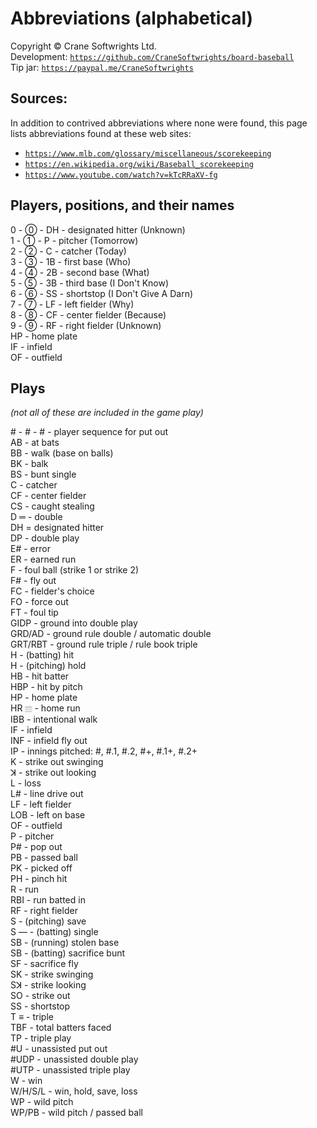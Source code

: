 # Abbreviations (alphabetical)

Copyright © Crane Softwrights Ltd.  
Development: [`https://github.com/CraneSoftwrights/board-baseball`](https://github.com/CraneSoftwrights/board-baseball)  
Tip jar: [`https://paypal.me/CraneSoftwrights`](https://paypal.me/CraneSoftwrights)  

## Sources:

In addition to contrived abbreviations where none were found, this page lists abbreviations found at these web sites:

- [`https://www.mlb.com/glossary/miscellaneous/scorekeeping`](https://www.mlb.com/glossary/miscellaneous/scorekeeping)
- [`https://en.wikipedia.org/wiki/Baseball_scorekeeping`](https://en.wikipedia.org/wiki/Baseball_scorekeeping)
- [`https://www.youtube.com/watch?v=kTcRRaXV-fg`](https://www.youtube.com/watch?v=kTcRRaXV-fg)

## Players, positions, and their names

0 - ⓪ - DH - designated hitter (Unknown)  
1 - ① - P - pitcher (Tomorrow)  
2 - ② - C - catcher (Today)  
3 - ③ - 1B - first base (Who)  
4 - ④ - 2B - second base (What)  
5 - ⑤ - 3B - third base (I Don't Know)  
6 - ⑥ - SS - shortstop  (I Don't Give A Darn)  
7 - ⑦ - LF - left fielder (Why)  
8 - ⑧ - CF - center fielder (Because)  
9 - ⑨ - RF - right fielder (Unknown)  
HP -  home plate  
IF - infield  
OF - outfield  

## Plays

*(not all of these are included in the game play)*

​# - # - # - player sequence for put out  
AB - at bats  
BB - walk (base on balls)  
BK - balk  
BS - bunt single  
C - catcher  
CF - center fielder  
CS - caught stealing  
D ═ - double  
DH = designated hitter  
DP - double play  
E# - error  
ER - earned run  
F - foul ball (strike 1 or strike 2)  
F# - fly out  
FC - fielder's choice  
FO - force out  
FT - foul tip  
GIDP - ground into double play  
GRD/AD - ground rule double / automatic double  
GRT/RBT - ground rule triple / rule book triple  
H - (batting) hit  
H - (pitching) hold  
HB - hit batter  
HBP - hit by pitch  
HP - home plate  
HR 𝄙 - home run  
IBB - intentional walk  
IF - infield  
INF - infield fly out  
IP - innings pitched: #, #.1, #.2, #+, #.1+, #.2+  
K - strike out swinging  
ꓘ - strike out looking  
L - loss  
L# - line drive out  
LF - left fielder  
LOB - left on base  
OF - outfield  
P - pitcher  
P# - pop out  
PB - passed ball  
PK - picked off  
PH - pinch hit  
R - run  
RBI - run batted in  
RF - right fielder  
S - (pitching) save  
S ― - (batting) single  
SB - (running) stolen base  
SB - (batting) sacrifice bunt  
SF - sacrifice fly  
SK - strike swinging  
Sꓘ - strike looking  
SO - strike out  
SS - shortstop  
T ≡ - triple  
TBF - total batters faced  
TP - triple play  
#U - unassisted put out  
#UDP - unassisted double play  
#UTP - unassisted triple play  
W - win  
W/H/S/L - win, hold, save, loss  
WP - wild pitch  
WP/PB - wild pitch / passed ball  

  